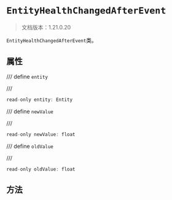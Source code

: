 # `EntityHealthChangedAfterEvent`

> 文档版本：1.21.0.20

`EntityHealthChangedAfterEvent`类。

## 属性

/// define
`entity`


///

```js
read-only entity: Entity
```


/// define
`newValue`


///

```js
read-only newValue: float
```


/// define
`oldValue`


///

```js
read-only oldValue: float
```


## 方法
